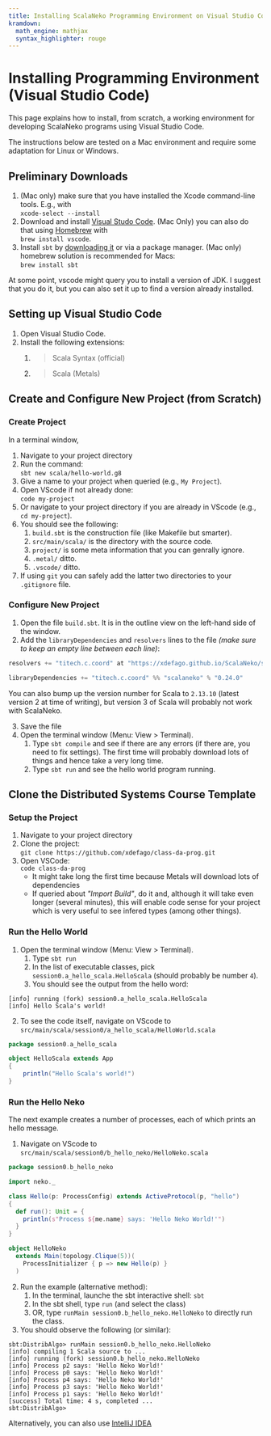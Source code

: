 ```yaml
---
title: Installing ScalaNeko Programming Environment on Visual Studio Code
kramdown:
  math_engine: mathjax
  syntax_highlighter: rouge
---
```

# Installing Programming Environment (Visual Studio Code)

This page explains how to install, from scratch, a working environment for developing ScalaNeko programs using Visual Studio Code.

The instructions below are tested on a Mac environment and require some adaptation for Linux or Windows.

## Preliminary Downloads

1. (Mac only) make sure that you have installed the Xcode command-line tools. E.g., with   
   `xcode-select --install`
1. Download and install [Visual Studo Code](https://code.visualstudio.com). (Mac Only) you can also do that using [Homebrew](https://brew.sh) with   
   `brew install vscode`.
1. Install `sbt` by [downloading it](https://www.scala-sbt.org) or via a package manager. (Mac only) homebrew solution is recommended for Macs:   
   `brew install sbt`

At some point, vscode might query you to install a version of JDK. I suggest that you do it, but you can also set it up to find a version already installed.


## Setting up Visual Studio Code

1. Open Visual Studio Code.
1. Install the following extensions:
    1. > Scala Syntax (official)
    1. > Scala (Metals)

## Create and Configure New Project (from Scratch)

### Create Project

In a terminal window,

1. Navigate to your project directory
1. Run the command:   
   `sbt new scala/hello-world.g8`
1. Give a name to your project when queried (e.g., `My Project`).
1. Open VScode if not already done:   
   `code my-project`
1. Or navigate to your project directory if you are already in VScode (e.g., `cd my-project`).
1. You should see the following:
    1. `build.sbt` is the construction file (like Makefile but smarter).
    1. `src/main/scala/` is the directory with the source code.
    1. `project/` is some meta information that you can genrally ignore.
    1. `.metal/` ditto.
    1. `.vscode/` ditto.
1. If using `git` you can safely add the latter two directories to your `.gitignore` file.


### Configure New Project

1. Open the file `build.sbt`. It is in the outline view on the left-hand side of the window.
2. Add the `libraryDependencies` and `resolvers` lines to the file _(make sure to keep an empty line between each line)_:   
  ```scala
  resolvers += "titech.c.coord" at "https://xdefago.github.io/ScalaNeko/sbt-repo/"
  
  libraryDependencies += "titech.c.coord" %% "scalaneko" % "0.24.0"
  ```
  You can also bump up the version number for Scala to `2.13.10` (latest version 2 at time of writing), but version 3 of Scala will probably not work with ScalaNeko.

3. Save the file
4. Open the terminal window (Menu: View > Terminal).
    1. Type `sbt compile` and see if there are any errors (if there are, you need to fix settings). 
    The first time will probably download lots of things and hence take a very long time.
    1. Type `sbt run` and see the hello world program running.


## Clone the Distributed Systems Course Template

### Setup the Project

1. Navigate to your project directory
1. Clone the project:   
   `git clone https://github.com/xdefago/class-da-prog.git`
1. Open VSCode:   
   `code class-da-prog`
    * It might take long the first time because Metals will download lots of dependencies
    * If queried about _"Import Build"_, do it and, although it will take even longer (several minutes), this will enable code sense for your project which is very useful to see infered types (among other things).

### Run the Hello World

1. Open the terminal window (Menu: View > Terminal).
    1. Type `sbt run`
    1. In the list of executable classes, pick `session0.a_hello_scala.HelloScala` (should probably be number `4`).
    1. You should see the output from the hello word:
  ```console
  [info] running (fork) session0.a_hello_scala.HelloScala 
  [info] Hello Scala's world!
  ```
2. To see the code itself, navigate on VScode to `src/main/scala/session0/a_hello_scala/HelloWorld.scala`   
```scala
package session0.a_hello_scala

object HelloScala extends App
{
    println("Hello Scala's world!")
}
```

### Run the Hello Neko

The next example creates a number of processes, each of which prints an hello message.

1. Navigate on VScode to `src/main/scala/session0/b_hello_neko/HelloNeko.scala`
```scala
package session0.b_hello_neko

import neko._

class Hello(p: ProcessConfig) extends ActiveProtocol(p, "hello")
{
  def run(): Unit = {
    println(s"Process ${me.name} says: 'Hello Neko World!'")
  }
}

object HelloNeko
  extends Main(topology.Clique(5))(
    ProcessInitializer { p => new Hello(p) }
  )
```
2. Run the example (alternative method):
    1. In the terminal, launche the sbt interactive shell: `sbt`
    1. In the sbt shell, type `run` (and select the class)
    1. OR, type `runMain session0.b_hello_neko.HelloNeko` to directly run the class.
3. You should observe the following (or similar):   
```shell
sbt:DistribAlgo> runMain session0.b_hello_neko.HelloNeko
[info] compiling 1 Scala source to ...
[info] running (fork) session0.b_hello_neko.HelloNeko 
[info] Process p2 says: 'Hello Neko World!'
[info] Process p0 says: 'Hello Neko World!'
[info] Process p4 says: 'Hello Neko World!'
[info] Process p3 says: 'Hello Neko World!'
[info] Process p1 says: 'Hello Neko World!'
[success] Total time: 4 s, completed ...
sbt:DistribAlgo> 
```

Alternatively, you can also use [IntelliJ IDEA](idea)
